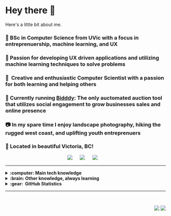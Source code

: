 # Hey there 👋
Here's a little bit about me.

### 📖 BSc in Computer Science from UVic with a focus in entreprenuership, machine learning, and UX
### :seedling: Passion for developing UX driven applications and utilizing machine learning techniques to solve problems
### :heartbeat: &nbsp;Creative and enthusiastic Computer Scientist with a passion for both learning and helping others
### 📣 Currently running [Bidddy](https://bidddy.com): The only auctomated auction tool that utilizes social engagement to grow businesses sales and online presence
### 📷 In my spare time I enjoy landscape photography, hiking the rugged west coast, and uplifting youth entreprenuers
### :round_pushpin: Located in beautiful Victoria, BC!

<p align="center">
  <a href="mailto:rhys@rhyslawson.com"><img src="https://img.shields.io/badge/gmail-%23D14836.svg?&style=for-the-badge&logo=gmail&logoColor=white" /></a> &nbsp;&nbsp;&nbsp;&nbsp;
  <a href="https://www.instagram.com/rhyslawson/"><img src="https://img.shields.io/badge/instagram-%23dc2743.svg?&style=for-the-badge&logo=instagram&logoColor=white" /></a> &nbsp;&nbsp;&nbsp;&nbsp;
  <a href="https://www.linkedin.com/in/rhys-lawson/"><img src="https://img.shields.io/badge/linkedin-%230077B5.svg?&style=for-the-badge&logo=linkedin&logoColor=white" /></a> &nbsp;&nbsp;&nbsp;&nbsp;
  </a>
</p>

<hr/>

<details>
  <summary><b>:computer: Main tech knowledge</b></summary>
  <br/>

![Java](https://img.shields.io/badge/JAVA-007396.svg?&style=flat&logo=java&logoColor=white)
![Python](https://img.shields.io/badge/PYTHON-3776AB.svg?&style=flat&logo=python&logoColor=white)
![C](https://img.shields.io/badge/C-3b3b3b.svg?&style=flat&logo=c&logoColor=white)
![Cpp](https://img.shields.io/badge/C++-00599C.svg?&style=flat&logo=c%2B%2B&logoColor=white)
![C#](https://img.shields.io/badge/C%23-%23239120.svg?style=flat&logo=c-sharp&logoColor=white)
![HTML5](https://img.shields.io/badge/HTML5-E34F26.svg?&style=flat&logo=html5&logoColor=white)
![CSS3](https://img.shields.io/badge/CSS3-%231572B6.svg?&style=flat&logo=css3&logoColor=white)
![JavaScript](https://img.shields.io/badge/JAVASCRIPT-323330.svg?&style=flat&logo=javascript&logoColor=%23F7DF1E)
![Git](https://img.shields.io/badge/GIT-%23F05033.svg?&style=flat&logo=git&logoColor=white)
![GitHub](https://img.shields.io/badge/GITHUB-%23121011.svg?&style=flat&logo=github&logoColor=white)
![GitLab](https://img.shields.io/badge/GITLAB-%23181717.svg?&style=flat&logo=gitlab&logoColor=white)
![Maven](https://img.shields.io/badge/MAVEN-C71A36.svg?&style=flat&logo=apache-maven)
![VSCode](https://img.shields.io/badge/VSCODE-007ACC.svg?&style=flat&logo=visual-studio-code)
![Eclipse](https://img.shields.io/badge/ECLIPSE-2C2255.svg?&style=flat&logo=eclipse)
![IntelliJ](https://img.shields.io/badge/INTELLIJ-000000.svg?&style=flat&logo=intellij-idea)

</details>

<!--
Details
-->

<details>
  <summary><b>:brain: Other knowledge, always learning</b></summary>
  <br/>

![REACT](https://img.shields.io/badge/REACT-%2320232a.svg?style=flat&logo=react&logoColor=%2361DAFB)
![LINUX](https://img.shields.io/badge/LINUX-FCC624?style=flat&logo=linux&logoColor=black)
![Arduino](https://img.shields.io/badge/ARDUINO-00979D.svg?&style=flat&logo=arduino&logoColor=white)
![PHOTOSHOP](https://img.shields.io/badge/PHOTOSHOP-31A8FF.svg?&style=flat&logo=adobe-photoshop&logoColor=white)
![ILLUSTRATOR](https://img.shields.io/badge/ILLUSTRATOR-FFAE1A.svg?&style=flat&logo=adobe-illustrator&logoColor=black)
![LIGHTROOM](https://img.shields.io/badge/LIGHTROOM-%23150458.svg?&style=flat&logo=adobe-lightroom&logoColor=white)
![Cryptocurrencies](https://img.shields.io/badge/CRYPTOCURRENCY-00979D.svg?&style=flat&logo=cryptocurrency&logoColor=black)
![Bitcoin](https://img.shields.io/badge/BITCOIN-0769AD.svg?&style=flat&logo=bitcoin&logoColor=black)
![Ethereum](https://img.shields.io/badge/ETHEREUM-3C3C3D.svg?&style=flat&logo=ethereum&logoColor=white)

</details>

<!--
Details
-->

<details>
  <summary><b>:gear: &nbsp;GitHub Statistics</b></summary>
  <br/>
    <p align="center">
        <img height="137px" src="https://github-readme-streak-stats.herokuapp.com/?user=rhyslawsn&hide_border=true&theme=nightowl" />
    </p>
    <p align="center">
        <img height="137px" src="https://github-readme-stats.vercel.app/api?username=rhyslawsn&hide_title=true&hide_border=true&show_icons=true&include_all_commits=true&count_private=true&line_height=21&theme=nightowl" /> <img height="137px" src="https://github-readme-stats.vercel.app/api/top-langs/?username=rhyslawsn&hide=html&hide_title=true&hide_border=true&layout=compact&langs_count=8&theme=nightowl" />
    </p>
</details>

<hr/>
<br/>

<p align="right">
<img src="https://komarev.com/ghpvc/?username=rhyslawsn&style=plastic&label=Views"><img>
<img src="https://badges.pufler.dev/visits/rhyslawsn/rhyslawsn?color=black&logo=github" />
</p>
